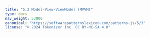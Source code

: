```yaml
---
title: "5.3 Model-View-ViewModel (MVVM)"
type: docs
nav_weight: 53000
canonical: "https://softwarepatternslexicon.com/patterns-js/5/3"
license: "© 2024 Tokenizer Inc. CC BY-NC-SA 4.0"
---
```

